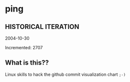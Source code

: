 # ping

## HISTORICAL ITERATION
2004-10-30

Incremented: 2707

## What is this?? 
Linux skills to hack the github commit visualization chart `;-)`

